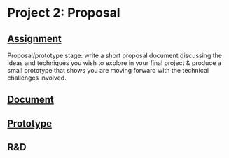 # Project 2: Proposal

## [Assignment](https://pippinbarr.github.io/cart263/projects/project2/)
Proposal/prototype stage: write a short proposal document discussing the ideas and techniques you wish to explore in your final project & produce a small prototype that shows you are moving forward with the technical challenges involved.
## [Document](https://github.com/ylliez/CART263/blob/main/projects/proj02_proposal/proj02_proposal_document.pdf)
## [Prototype](https://ylliez.github.io/CART263/projects/proj02_proposal/)

## R&D

